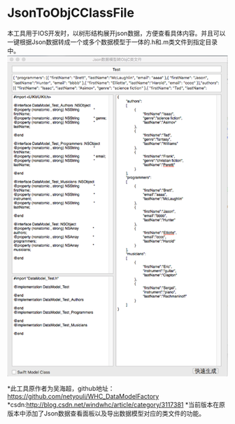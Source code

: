 # JsonToObjCClassFile
本工具用于IOS开发时，以树形结构展开json数据，方便查看具体内容。并且可以一键根据Json数据转成一个或多个数据模型于一体的.h和.m类文件到指定目录中。
![image](https://github.com/LarryEmerson/JsonToObjCClassFile/blob/master/JsonToObjCClassFile/JsonToObjC.png)

 *此工具原作者为吴海超，github地址：https://github.com/netyouli/WHC_DataModelFactory
 *csdn:http://blog.csdn.net/windwhc/article/category/3117381 
 *当前版本在原版本中添加了Json数据查看面板以及导出数据模型对应的类文件的功能。

